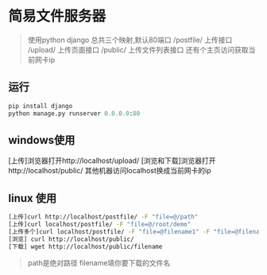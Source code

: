 # 简易文件服务器
> 使用python django
总共三个映射,默认80端口
/postfile/ 上传接口
/upload/ 上传页面接口
/public/ 上传文件列表接口
还有个主页访问获取当前网卡ip

## 运行
``` python
pip install django
python manage.py runserver 0.0.0.0:80
```

## windows使用
[上传]浏览器打开http://localhost/upload/
[浏览和下载]浏览器打开http://localhost/public/
其他机器访问localhost换成当前网卡的ip

## linux 使用
``` bash
[上传]curl http://localhost/postfile/ -F "file=@/path" 
[上传]curl localhost/postfile/ -F "file=@/root/demo"
[上传多个]curl localhost/postfile/ -F "file=@filename1" -F "file=@filename2"
[浏览] curl http://localhost/public/
[下载] wget http://localhost/public/filename
```
>path是绝对路径
filename填你要下载的文件名